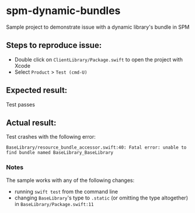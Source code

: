 # spm-dynamic-bundles
Sample project to demonstrate issue with a dynamic library's bundle in SPM

## Steps to reproduce issue:
- Double click on `ClientLibrary/Package.swift` to open the project with Xcode
- Select `Product` > `Test (cmd-U)`

## Expected result:
Test passes

## Actual result:
Test crashes with the following error:
```
BaseLibrary/resource_bundle_accessor.swift:40: Fatal error: unable to find bundle named BaseLibrary_BaseLibrary
```

### Notes
The sample works with any of the following changes:
- running `swift test` from the command line
- changing `BaseLibrary`'s type to `.static` (or omitting the type altogether) in `BaseLibrary/Package.swift:11`
